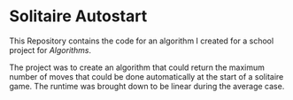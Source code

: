 # Solitaire Autostart

This Repository contains the code for an algorithm I created for a school project for *Algorithms*.

The project was to create an algorithm that could return the maximum number of moves that could be done automatically at the start of a solitaire game. The runtime was brought down to be linear during the average case.
